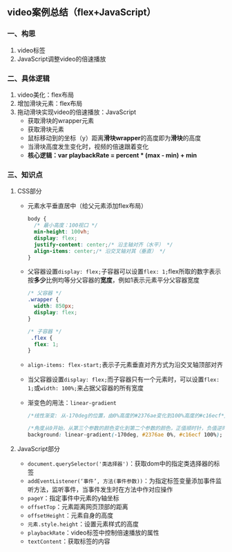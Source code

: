 ## video案例总结（flex+JavaScript）

### 一、构思

1. video标签
2. JavaScript调整video的倍速播放

### 二、具体逻辑

1. video美化：flex布局
2. 增加滑块元素：flex布局
3. 拖动滑块实现video的倍速播放：JavaScript
   - 获取滑块的wrapper元素
   - 获取滑块元素
   - 鼠标移动到的坐标（y）距离**滑块wrapper**的高度即为**滑块**的高度
   - 当滑块高度发生变化时，视频的倍速跟着变化
   - **核心逻辑：var playbackRate = percent * (max - min) + min**

### 三、知识点

1. CSS部分

   - 元素水平垂直居中（给父元素添加flex布局）

     ```css
     body {
       /* 最小高度：100视口 */
       min-height: 100vh;
       display: flex;
       justify-content: center;/* 沿主轴对齐（水平） */
       align-items: center;/* 沿交叉轴对其（垂直） */
     }
     ```

   - 父容器设置``display: flex;``子容器可以设置``flex: 1;``flex所取的数字表示按**多少**比例均等分父容器的**宽度**，例如1表示元素平分父容器宽度

     ```css
     /* 父容器 */
     .wrapper {
       width: 850px;
       display: flex;
     }
     
     /* 子容器 */
      .flex {
       flex: 1;
     } 
     ```

   - ``align-items: flex-start;``表示子元素垂直对齐方式为沿交叉轴顶部对齐

   - 当父容器设置``display: flex;``而子容器只有一个元素时，可以设置``flex: 1;``或``width: 100%;``来占据父容器的所有宽度

   - 渐变色的用法：``linear-gradient``

     ```css
     /*线性渐变: 从-170deg的位置，由0%高度的#2376ae变化到100%高度的#c16ecf*/
     
     /*角度从0开始，从第三个参数的颜色变化到第二个参数的颜色，正值顺时针，负值逆时针*/
     background: linear-gradient(-170deg, #2376ae 0%, #c16ecf 100%);
     ```

     

2. JavaScript部分
   - ``document.querySelector('类选择器')``：获取dom中的指定类选择器的标签
   - ``addEventListener(‘事件’, 方法(事件参数))``：为指定标签变量添加事件监听方法，监听事件，当事件发生时在方法中作对应操作
   - ``pageY``：指定事件中元素的y轴坐标
   - ``offsetTop``：元素距离网页顶部的距离
   - ``offsetHeight``：元素自身的高度
   - ``元素.style.height``：设置元素样式的高度
   - ``playbackRate``：video标签中控制倍速播放的属性
   - ``textContent``：获取标签的内容

